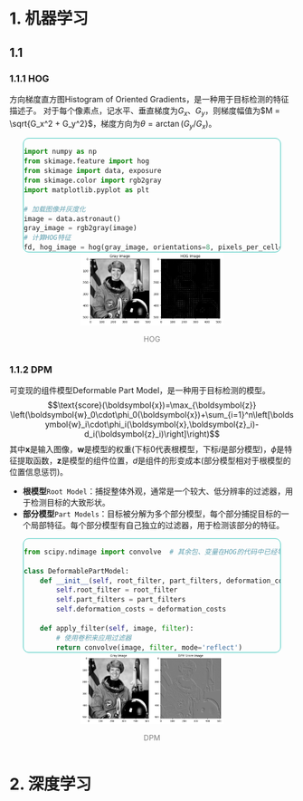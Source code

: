 # 1. 机器学习

## 1.1 

### 1.1.1 HOG
方向梯度直方图Histogram of Oriented Gradients，是一种用于目标检测的特征描述子。
对于每个像素点，记水平、垂直梯度为$G_x$、$G_y$，则梯度幅值为$M = \sqrt{G_x^2 + G_y^2}$，梯度方向为$\theta = \arctan(G_y / G_x)$。

<div style="display: flex; justify-content: center; align-items: center;">
<div style=" max-height: 200px; max-width: 90%; overflow-y: auto; border: 1px solid #39c5bb; border-radius: 10px;">

```python
import numpy as np
from skimage.feature import hog
from skimage import data, exposure
from skimage.color import rgb2gray
import matplotlib.pyplot as plt

# 加载图像并灰度化
image = data.astronaut()
gray_image = rgb2gray(image)
# 计算HOG特征
fd, hog_image = hog(gray_image, orientations=8, pixels_per_cell=(16, 16), cells_per_block=(1, 1), visualize=True)
# 可视化HOG特征
hog_image_rescaled = exposure.rescale_intensity(hog_image, in_range=(0, 10))

# 显示原始灰度图像 和 HOG特征图像
plt.figure(figsize=(8, 4))
plt.subplot(1, 2, 1)
plt.title('Gray Image')
plt.imshow(gray_image, cmap='gray')
plt.subplot(1, 2, 2)
plt.title('HOG Image')
plt.imshow(hog_image_rescaled, cmap='gray')
plt.show()
```
</div>
</div>

<div style="display: flex; justify-content: center; align-items: center;">
    <div style="text-align: center;">
        <img src="assets/计算机视觉/images/image.png" style="width: 50%;"/>
        <p style="font-size: small; color: gray;">HOG</p>
    </div>
</div>

### 1.1.2 DPM
可变现的组件模型Deformable Part Model，是一种用于目标检测的模型。
$$\text{score}(\boldsymbol{x})=\max_{\boldsymbol{z}} \left(\boldsymbol{w}_0\cdot\phi_0(\boldsymbol{x})+\sum_{i=1}^n\left[\boldsymbol{w}_i\cdot\phi_i(\boldsymbol{x},\boldsymbol{z}_i)-d_i(\boldsymbol{z}_i)\right]\right)$$其中$\boldsymbol{x}$是输入图像，$\boldsymbol{w}$是模型的权重(下标$0$代表根模型，下标$i$是部分模型)，$\phi$是特征提取函数，$\boldsymbol{z}$是模型的组件位置，$d$是组件的形变成本(部分模型相对于根模型的位置信息惩罚)。
- **根模型**`Root Model`：捕捉整体外观，通常是一个较大、低分辨率的过滤器，用于检测目标的大致形状。
- **部分模型**`Part Models`：目标被分解为多个部分模型，每个部分捕捉目标的一个局部特征。每个部分模型有自己独立的过滤器，用于检测该部分的特征。

<div style="display: flex; justify-content: center; align-items: center;">
<div style=" max-height: 200px; max-width: 90%; overflow-y: auto; border: 1px solid #39c5bb; border-radius: 10px;">

```python
from scipy.ndimage import convolve  # 其余包、变量在HOG的代码中已经导入

class DeformablePartModel:
    def __init__(self, root_filter, part_filters, deformation_costs):
        self.root_filter = root_filter
        self.part_filters = part_filters
        self.deformation_costs = deformation_costs

    def apply_filter(self, image, filter):
        # 使用卷积来应用过滤器
        return convolve(image, filter, mode='reflect')

    def score(self, image):
        # 计算根模型的分数
        root_score = self.apply_filter(image, self.root_filter)
        # 计算每个部分模型的分数，并加入位移惩罚
        total_score = root_score
        for part_filter, deformation_cost in zip(self.part_filters, self.deformation_costs):
            part_score = self.apply_filter(image, part_filter)
            total_score += part_score - deformation_cost  
        return total_score


# 定义根模型和部分模型的卷积核
root_filter = np.array([[-1, -1, -1], [-1, 8, -1], [-1, -1, -1]])  # 类似边缘检测
part_filter1 = np.array([[1, 0, -1], [1, 0, -1], [1, 0, -1]])  # 简单的Sobel滤波器
part_filter2 = np.array([[-1, -1, -1], [0, 0, 0], [1, 1, 1]])  # 另一个简单滤波器
deformation_costs = [0.5, 0.5]  # 位移惩罚项

dpm = DeformablePartModel(root_filter, [part_filter1, part_filter2], deformation_costs)  # 初始化DPM模型
dpm_score = dpm.score(gray_image)  # 计算DPM的得分图

# 可视化原始灰度图像和DPM得分图像
plt.figure(figsize=(10, 5))
plt.subplot(1, 2, 1)
plt.title('Gray Image')
plt.imshow(gray_image, cmap='gray')
plt.subplot(1, 2, 2)
plt.title('DPM Score Image')
plt.imshow(dpm_score, cmap='gray')
plt.show()
```
</div>
</div>

<div style="display: flex; justify-content: center; align-items: center;">
    <div style="text-align: center;">
        <img src="assets/计算机视觉/images/image-1.png" style="width: 50%;"/>
        <p style="font-size: small; color: gray;">DPM</p>
    </div>
</div>


# 2. 深度学习